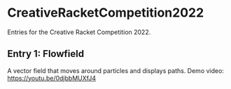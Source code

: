 # CreativeRacketCompetition2022
Entries for the Creative Racket Competition 2022.

## Entry 1: Flowfield

A vector field that moves around particles and displays paths.
Demo video: https://youtu.be/0djbbMUXfJ4